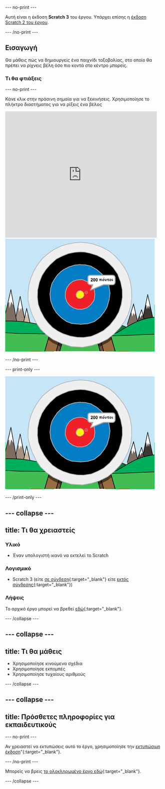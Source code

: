 \--- no-print \---

Αυτή είναι η έκδοση **Scratch 3** του έργου. Υπάρχει επίσης η [έκδοση Scratch 2 του έργου](https://projects.raspberrypi.org/en/projects/archery-scratch2).

\--- /no-print \---

## Εισαγωγή

Θα μάθεις πώς να δημιουργείς ένα παιχνίδι τοξοβολίας, στο οποίο θα πρέπει να ρίχνεις βέλη όσο πιο κοντά στο κέντρο μπορείς.

### Τι θα φτιάξεις

\--- no-print \---

Κάνε κλικ στην πράσινη σημαία για να ξεκινήσεις. Χρησιμοποίησε το πλήκτρο διαστήματος για να ρίξεις ένα βέλος

<div class="scratch-preview">
  <iframe allowtransparency="true" width="485" height="402" src="https://scratch.mit.edu/projects/embed/114760038/?autostart=false" frameborder="0" scrolling="no"></iframe>
  <img src="images/archery-final.png">
</div>

\--- /no-print \---

\--- print-only \---

![ολοκληρωμένο έργο](images/archery-final.png)

\--- /print-only \---

## \--- collapse \---

## title: Τι θα χρειαστείς

### Υλικό

+ Έναν υπολογιστή ικανό να εκτελεί το Scratch

### Λογισμικό

+ Scratch 3 (είτε [σε σύνδεση](http://rpf.io/scratchon){:target="_blank"} είτε [εκτός σύνδεσης](http://rpf.io/scratchoff){:target="_blank"})

### Λήψεις

Το αρχικό έργο μπορεί να βρεθεί [εδώ](http://rpf.io/p/en/archery-go){:target="_blank"}.

\--- /collapse \---

## \--- collapse \---

## title: Τι θα μάθεις

+ Χρησιμοποίησε κινούμενα σχέδια 
+ Χρησιμοποίησε εκπομπές
+ Χρησιμοποίησε τυχαίους αριθμούς

\--- /collapse \---

## \--- collapse \---

## title: Πρόσθετες πληροφορίες για εκπαιδευτικούς

\--- no-print \---

Αν χρειαστεί να εκτυπώσεις αυτό το έργο, χρησιμοποίησε την [εκτυπώσιμη έκδοση](https://projects.raspberrypi.org/en/projects/archery/print)"{:target="_blank"}.

\--- /no-print \---

Μπορείς να βρεις [το ολοκληρωμένο έργο εδώ](http://rpf.io/p/en/archery-get){:target="_blank"}.

\--- /collapse \---